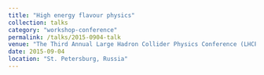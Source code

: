 ```yaml
---
title: "High energy flavour physics"
collection: talks
category: "workshop-conference"
permalink: /talks/2015-0904-talk
venue: "The Third Annual Large Hadron Collider Physics Conference (LHCP2015)"
date: 2015-09-04
location: "St. Petersburg, Russia"
---
```




